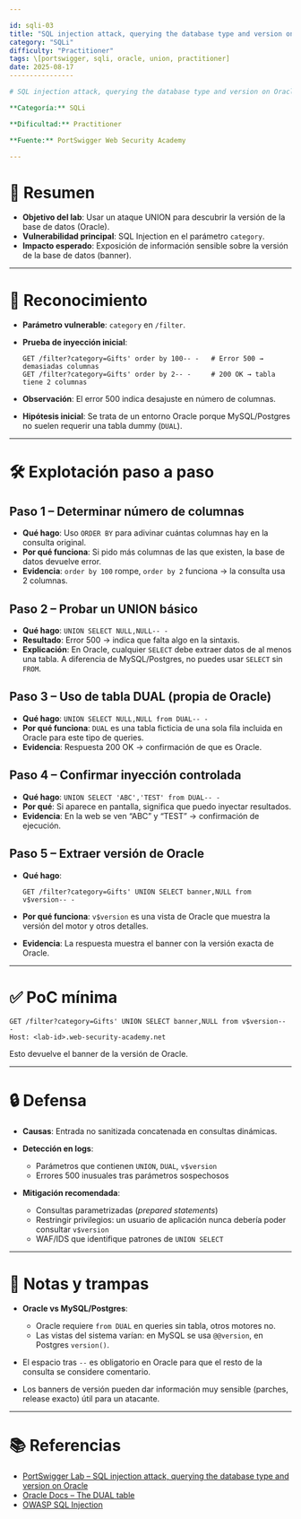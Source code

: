 ```yaml
---

id: sqli-03
title: "SQL injection attack, querying the database type and version on Oracle"
category: "SQLi"
difficulty: "Practitioner"
tags: \[portswigger, sqli, oracle, union, practitioner]
date: 2025-08-17
----------------

# SQL injection attack, querying the database type and version on Oracle

**Categoría:** SQLi

**Dificultad:** Practitioner

**Fuente:** PortSwigger Web Security Academy

---
```


# 🎯 Resumen

* **Objetivo del lab**: Usar un ataque UNION para descubrir la versión de la base de datos (Oracle).
* **Vulnerabilidad principal**: SQL Injection en el parámetro `category`.
* **Impacto esperado**: Exposición de información sensible sobre la versión de la base de datos (banner).

---

# 🧭 Reconocimiento

* **Parámetro vulnerable**: `category` en `/filter`.
* **Prueba de inyección inicial**:

  ```http
  GET /filter?category=Gifts' order by 100-- -   # Error 500 → demasiadas columnas
  GET /filter?category=Gifts' order by 2-- -     # 200 OK → tabla tiene 2 columnas
  ```
* **Observación**: El error 500 indica desajuste en número de columnas.
* **Hipótesis inicial**: Se trata de un entorno Oracle porque MySQL/Postgres no suelen requerir una tabla dummy (`DUAL`).

---

# 🛠️ Explotación paso a paso

## Paso 1 – Determinar número de columnas

* **Qué hago**: Uso `ORDER BY` para adivinar cuántas columnas hay en la consulta original.
* **Por qué funciona**: Si pido más columnas de las que existen, la base de datos devuelve error.
* **Evidencia**: `order by 100` rompe, `order by 2` funciona → la consulta usa 2 columnas.

## Paso 2 – Probar un UNION básico

* **Qué hago**: `UNION SELECT NULL,NULL-- -`
* **Resultado**: Error 500 → indica que falta algo en la sintaxis.
* **Explicación**: En Oracle, cualquier `SELECT` debe extraer datos de al menos una tabla. A diferencia de MySQL/Postgres, no puedes usar `SELECT` sin `FROM`.

## Paso 3 – Uso de tabla DUAL (propia de Oracle)

* **Qué hago**: `UNION SELECT NULL,NULL from DUAL-- -`
* **Por qué funciona**: `DUAL` es una tabla ficticia de una sola fila incluida en Oracle para este tipo de queries.
* **Evidencia**: Respuesta 200 OK → confirmación de que es Oracle.

## Paso 4 – Confirmar inyección controlada

* **Qué hago**: `UNION SELECT 'ABC','TEST' from DUAL-- -`
* **Por qué**: Si aparece en pantalla, significa que puedo inyectar resultados.
* **Evidencia**: En la web se ven “ABC” y “TEST” → confirmación de ejecución.

## Paso 5 – Extraer versión de Oracle

* **Qué hago**:

  ```http
  GET /filter?category=Gifts' UNION SELECT banner,NULL from v$version-- -
  ```
* **Por qué funciona**: `v$version` es una vista de Oracle que muestra la versión del motor y otros detalles.
* **Evidencia**: La respuesta muestra el banner con la versión exacta de Oracle.

---

# ✅ PoC mínima

```http
GET /filter?category=Gifts' UNION SELECT banner,NULL from v$version-- -
Host: <lab-id>.web-security-academy.net
```

Esto devuelve el banner de la versión de Oracle.

---

# 🔒 Defensa

* **Causas**: Entrada no sanitizada concatenada en consultas dinámicas.
* **Detección en logs**:

  * Parámetros que contienen `UNION`, `DUAL`, `v$version`
  * Errores 500 inusuales tras parámetros sospechosos
* **Mitigación recomendada**:

  * Consultas parametrizadas (*prepared statements*)
  * Restringir privilegios: un usuario de aplicación nunca debería poder consultar `v$version`
  * WAF/IDS que identifique patrones de `UNION SELECT`

---

# 📝 Notas y trampas

* **Oracle vs MySQL/Postgres**:

  * Oracle requiere `from DUAL` en queries sin tabla, otros motores no.
  * Las vistas del sistema varían: en MySQL se usa `@@version`, en Postgres `version()`.
* El espacio tras `--` es obligatorio en Oracle para que el resto de la consulta se considere comentario.
* Los banners de versión pueden dar información muy sensible (parches, release exacto) útil para un atacante.

---

# 📚 Referencias

* [PortSwigger Lab – SQL injection attack, querying the database type and version on Oracle](https://portswigger.net/web-security/sql-injection/union-attacks/lab-querying-database-version-oracle)
* [Oracle Docs – The DUAL table](https://docs.oracle.com/en/database/oracle/oracle-database/19/sqlrf/DUAL.html)
* [OWASP SQL Injection](https://owasp.org/www-community/attacks/SQL_Injection)
